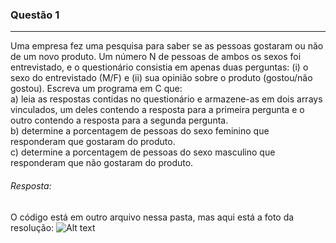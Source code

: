 ### Questão 1
---
Uma empresa fez uma pesquisa para saber se as pessoas gostaram ou não de um
novo produto. Um número N de pessoas de ambos os sexos foi entrevistado, e o questionário
consistia em apenas duas perguntas: (i) o sexo do entrevistado (M/F) e (ii) sua opinião sobre o
produto (gostou/não gostou). Escreva um programa em C que:  
a) leia as respostas contidas no questionário e armazene-as em dois arrays vinculados,
um deles contendo a resposta para a primeira pergunta e o outro contendo a resposta
para a segunda pergunta.  
b) determine a porcentagem de pessoas do sexo feminino que responderam que
gostaram do produto.  
c) determine a porcentagem de pessoas do sexo masculino que responderam que não
gostaram do produto.  

###### *Resposta:* 
O código está em outro arquivo nessa pasta, mas aqui está a foto da resolução:
![Alt text](image.png)
